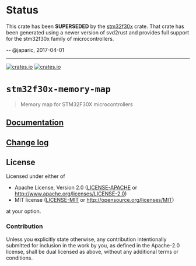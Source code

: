 # Status

This crate has been **SUPERSEDED** by the [stm32f30x] crate. That crate has been
generated using a newer version of svd2rust and provides full support for the
stm32f30x family of microcontrollers.

[stm32f30x]: https://github.com/japaric/stm32f30x

-- @japaric, 2017-04-01

---

[![crates.io](https://img.shields.io/crates/d/stm32f30x-memory-map.svg)](https://crates.io/crates/stm32f30x-memory-map)
[![crates.io](https://img.shields.io/crates/v/stm32f30x-memory-map.svg)](https://crates.io/crates/stm32f30x-memory-map)

# `stm32f30x-memory-map`

> Memory map for STM32F30X microcontrollers

## [Documentation](https://docs.rs/stm32f30x-memory-map)

## [Change log](CHANGELOG.md)

## License

Licensed under either of

- Apache License, Version 2.0 ([LICENSE-APACHE](LICENSE-APACHE) or
  http://www.apache.org/licenses/LICENSE-2.0)
- MIT license ([LICENSE-MIT](LICENSE-MIT) or http://opensource.org/licenses/MIT)

at your option.

### Contribution

Unless you explicitly state otherwise, any contribution intentionally submitted for inclusion in the
work by you, as defined in the Apache-2.0 license, shall be dual licensed as above, without any
additional terms or conditions.
